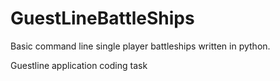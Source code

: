 # GuestLineBattleShips 
Basic command line single player battleships written in python.

Guestline application coding task
